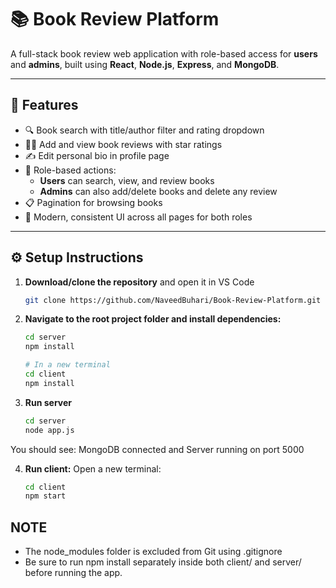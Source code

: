 # 📚 Book Review Platform

A full-stack book review web application with role-based access for **users** and **admins**, built using **React**, **Node.js**, **Express**, and **MongoDB**.

---

## 🌟 Features

- 🔍 Book search with title/author filter and rating dropdown
- 🧑‍💬 Add and view book reviews with star ratings
- ✍️ Edit personal bio in profile page
- 🔐 Role-based actions:
  - **Users** can search, view, and review books
  - **Admins** can also add/delete books and delete any review
- 📋 Pagination for browsing books
- 💅 Modern, consistent UI across all pages for both roles

---

## ⚙️ Setup Instructions

1. **Download/clone the repository** and open it in VS Code
   ```bash
   git clone https://github.com/NaveedBuhari/Book-Review-Platform.git

2. **Navigate to the root project folder and install dependencies:**
   ```bash
   cd server
   npm install

   # In a new terminal
   cd client
   npm install

3. **Run server**

   ```bash
   cd server
   node app.js

You should see: MongoDB connected and Server running on port 5000

4. **Run client:**
   Open a new terminal:
   ```bash
   cd client
   npm start

## **NOTE**
- The node_modules folder is excluded from Git using .gitignore
- Be sure to run npm install separately inside both client/ and server/ before running the app.


